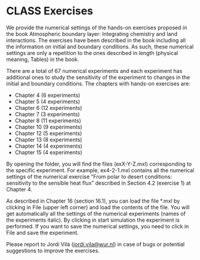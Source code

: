 CLASS Exercises
=========
We provide the numerical settings of the hands-on exercises proposed in the book Atmospheric boundary layer: Integrating chemistry and land interactions. The exercises have been described in the book including all the information on initial and boundary conditions. As such, these numerical settings are only a repetition to the ones described in length (physical meaning, Tables) in the book.

There are a total of 67 numerical experiments and each experiment has additional ones to study the sensitivity of the experiment to changes in the initial and boundary conditions.
The chapters with hands-on exercises are:

- Chapter 4 (6 experiments)
- Chapter 5 (4 experiments)
- Chapter 6 (12 experiments)
- Chapter 7 (3 experiments)
- Chapter 8 (11 experiments)
- Chapter 10 (9 experiments)
- Chapter 12 (5 experiments)
- Chapter 13 (8 experiments)
- Chapter 14 (4 experiments)
- Chapter 15 (4 experiments)

By opening the folder, you will find the files (exX-Y-Z.mxl) corresponding to the specific experiment. For example, ex4-2-1.mxl contains all the numerical settings of the numerical exercise “From polar to desert conditions: sensitivity to the sensible heat flux” described in Section 4.2 (exercise 1) at Chapter 4.

As described in Chapter 16 (section 16.1), you can load the file *.mxl by clicking in File (upper left corner) and load the contents of the file. You will get automatically all the settings of the numerical experiments (names of the experiments italic). By clicking in start simulation the experiment is performed. If you want to save the numerical settings, you need to click in File and save the experiment.

Please report to Jordi Vilà (jordi.vila@wur.nl) in case of bugs or potential suggestions to improve the exercises.
